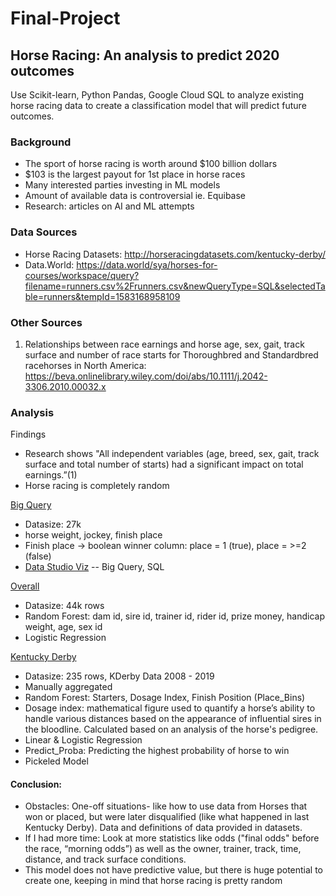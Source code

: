 # Final-Project

## Horse Racing: An analysis to predict 2020 outcomes
Use Scikit-learn, Python Pandas, Google Cloud SQL to analyze existing horse racing data to create a classification model that will predict future outcomes. 

### Background
- The sport of horse racing is worth around $100 billion dollars
- $103 is the largest payout for 1st place in horse races 
- Many interested parties investing in ML models 
- Amount of available data is controversial ie. Equibase 
- Research: articles on AI and ML attempts


### Data Sources
- Horse Racing Datasets: http://horseracingdatasets.com/kentucky-derby/
- Data.World: https://data.world/sya/horses-for-courses/workspace/query?filename=runners.csv%2Frunners.csv&newQueryType=SQL&selectedTable=runners&tempId=1583168958109

### Other Sources
1. Relationships between race earnings and horse age, sex, gait, track surface and number of race starts for Thoroughbred and Standardbred racehorses in North America: https://beva.onlinelibrary.wiley.com/doi/abs/10.1111/j.2042-3306.2010.00032.x


### Analysis 
Findings 
- Research shows "All independent variables (age, breed, sex, gait, track surface and total number of starts) had a significant impact on total earnings.”(1)
- Horse racing is completely random 

<a href="https://console.cloud.google.com/bigquery?folder=true&organizationId=true&orgonly=true&project=final-project-269915&supportedpurview=project&j=bq:US:bquxjob_51b444c6_1709be1f532&page=queryresults">Big Query</a>
- Datasize: 27k
- horse weight, jockey, finish place
- Finish place -> boolean winner column: place = 1 (true), place = >=2 (false)
- <a href="https://datastudio.google.com/u/0/explorer/7454d1e9-8bd8-4e29-a638-e4e725399b48">Data Studio Viz</a>
-- Big Query, SQL 

<a href="http://localhost:8888/notebooks/FinalProject_OverallPredicts.ipynb">Overall</a>
- Datasize: 44k rows 
- Random Forest: dam id, sire id, trainer id, rider id, prize money, handicap weight, age, sex id
- Logistic Regression

<a href="http://localhost:8888/notebooks/FinalProject_KentuckyDerby.ipynb#.ipynb">Kentucky Derby</a>
- Datasize: 235 rows, KDerby Data 2008 - 2019 
- Manually aggregated 
- Random Forest: Starters, Dosage Index, Finish Position (Place_Bins)
- Dosage index: mathematical figure used to quantify a horse’s ability to handle various distances based on the appearance of influential sires in the bloodline. Calculated based on an analysis of the horse's pedigree.
- Linear & Logistic Regression 
- Predict_Proba: Predicting the highest probability of horse to win 
- Pickeled Model 

#### Conclusion: 
- Obstacles: One-off situations- like how to use data from Horses that won or placed, but were later disqualified (like what happened in last Kentucky Derby). Data and definitions of data provided in datasets.
- If I had more time: Look at more statistics like odds ("final odds" before the race, “morning odds”) as well as the owner, trainer, track, time, distance, and track surface conditions. 
- This model does not have predictive value, but there is huge potential to create one, keeping in mind that horse racing is pretty random


